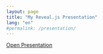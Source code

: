 ```yaml
---
layout: page
title: "My Reveal.js Presentation"
lang: "en"
#permalink: /presentation/
---
```


<a href="#" onclick="openPresentation(); return false;">Open Presentation</a>

<script>
function openPresentation() {
    window.open('/presentations/test.html', 'PresentationWindow', 'width=800,height=600,top=300,left=300,noopener,noreferrer');
}
</script>